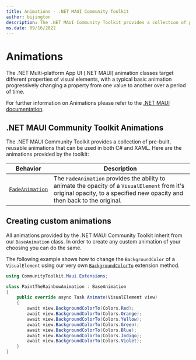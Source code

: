 ```yaml
---
title: Animations - .NET MAUI Community Toolkit
author: bijington
description: The .NET MAUI Community Toolkit provides a collection of pre-built, reusable animations to make developers lives easier.
ms.date: 09/16/2022
---
```


# Animations

The .NET Multi-platform App UI (.NET MAUI) animation classes target different properties of visual elements, with a typical basic animation progressively changing a property from one value to another over a period of time.

For further information on Animations please refer to the [.NET MAUI documentation](/dotnet/maui/user-interface/animation/basic).

## .NET MAUI Community Toolkit Animations

The .NET MAUI Community Toolkit provides a collection of pre-built, reusable animations that can be used in both C# and XAML. Here are the animations provided by the toolkit:

| Behavior | Description |
| --------- | ----------- |
| [`FadeAnimation`](../animations/fade-animation.md) | The `FadeAnimation` provides the ability to animate the opacity of a `VisualElement` from it's original opacity, to a specified new opacity and then back to the original. |

## Creating custom animations

All animations provided by the .NET MAUI Community Toolkit inherit from our `BaseAnimation` class. In order to create any custom animation of your choosing you can do the same.

The following example shows how to change the `BackgroundColor` of a `VisualElement` using our very own [`BackgroundColorTo`](../extensions/color-animation-extensions.md#backgroundcolorto) extension method.

```csharp
using CommunityToolkit.Maui.Extensions;

class PaintTheRainbowAnimation : BaseAnimation
{
    public override async Task Animate(VisualElement view)
    {
        await view.BackgroundColorTo(Colors.Red);
        await view.BackgroundColorTo(Colors.Orange);
        await view.BackgroundColorTo(Colors.Yellow);
        await view.BackgroundColorTo(Colors.Green);
        await view.BackgroundColorTo(Colors.Blue);
        await view.BackgroundColorTo(Colors.Indigo);
        await view.BackgroundColorTo(Colors.Violet);
    }
}
```
